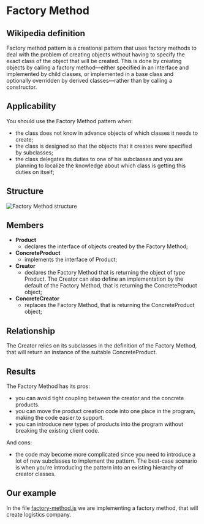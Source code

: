 # Factory Method

## Wikipedia definition

Factory method pattern is a creational pattern that uses factory methods to deal with the problem of creating objects without having to specify the exact class of the object that will be created. This is done by creating objects by calling a factory method—either specified in an interface and implemented by child classes, or implemented in a base class and optionally overridden by derived classes—rather than by calling a constructor.

## Applicability

You should use the Factory Method pattern when:

- the class does not know in advance objects of which classes it needs to create;
- the class is designed so that the objects that it creates were specified by subclasses;
- the class delegates its duties to one of his subclasses and you are planning to localize the knowledge about which class is getting this duties on itself;

## Structure

![Factory Method structure](https://i.stack.imgur.com/B9hpn.png)

## Members

- **Product**
  - declares the interface of objects created by the Factory Method;
- **ConcreteProduct**
  - implements the interface of Product;
- **Creator**
  - declares the Factory Method that is returning the object of type Product. The Creator can also define an implementation by the default of the Factory Method, that is returning the ConcreteProduct object;
- **ConcreteCreator**
  - replaces the Factory Method, that is returning the ConcreteProduct object;

## Relationship

The Creator relies on its subclasses in the definition of the Factory Method, that will return an instance of the suitable ConcreteProduct.

## Results

The Factory Method has its pros:

- you can avoid tight coupling between the creator and the concrete products.
- you can move the product creation code into one place in the program, making the code easier to support.
- you can introduce new types of products into the program without breaking the existing client code.

And cons:

- the code may become more complicated since you need to introduce a lot of new subclasses to implement the pattern. The best-case scenario is when you’re introducing the pattern into an existing hierarchy of creator classes.

## Our example

In the file [factory-method.js](https://github.com/kirillgenets/js-design-patterns/blob/master/patterns/creational-patterns/factory-method/factory-method.js) we are implementing a factory method, that will create logistics company.

